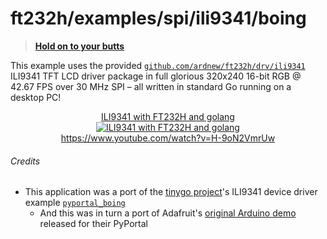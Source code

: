 # ft232h/examples/spi/ili9341/boing

> **[Hold on to your butts](https://www.youtube.com/watch?v=-W6as8oVcuM)**

This example uses the provided [`github.com/ardnew/ft232h/drv/ili9341`](../../../../drv/ili9341) ILI9341 TFT LCD driver package in full glorious 320x240 16-bit RGB @ 42.67 FPS over 30 MHz SPI – all written in standard Go running on a desktop PC!

<p align=center>
        <a href="https://www.youtube.com/watch?v=H-9oN2VmrUw">
                ILI9341 with FT232H and golang<br/>
                <img src="https://img.youtube.com/vi/H-9oN2VmrUw/0.jpg" alt="ILI9341 with FT232H and golang"><br/>
                https://www.youtube.com/watch?v=H-9oN2VmrUw<br/>
        </a>
</p>

###### Credits
- This application was a port of the [tinygo project](https://tinygo.org/)'s ILI9341 device driver example [`pyportal_boing`](https://github.com/tinygo-org/drivers/tree/master/examples/ili9341/pyportal_boing)
  - And this was in turn a port of Adafruit's [original Arduino demo](https://github.com/adafruit/Adafruit_ILI9341/tree/master/examples/pyportal_boing) released for their PyPortal